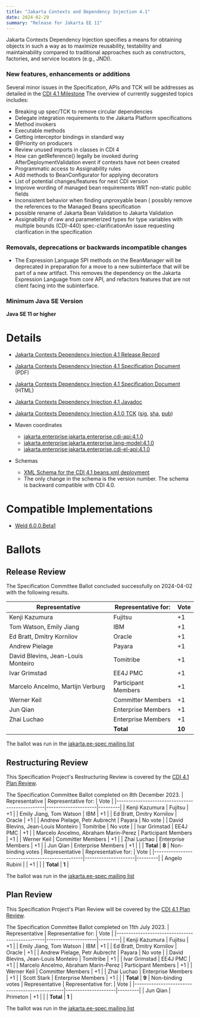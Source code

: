 ```yaml
---
title: "Jakarta Contexts and Dependency Injection 4.1"
date: 2024-02-29
summary: "Release for Jakarta EE 11"
---
```


Jakarta Contexts Dependency Injection specifies a means for obtaining objects in such a way as to maximize reusability, testability and maintainability compared to traditional approaches such as constructors, factories, and service locators (e.g., JNDI).

### New features, enhancements or additions
<!-- List here -->
Several minor issues in the Specification, APIs and TCK will be addresses as detailed in the [CDI 4.1 Milestone](https://github.com/jakartaee/cdi/milestone/1)
The overview of currently suggested topics includes:
* Breaking up spec/TCK to remove circular dependencies
* Delegate integration requirements to the Jakarta Platform specifications
* Method invokers
* Executable methods
* Getting interceptor bindings in standard way
* @Priority on producers
* Review unused imports in classes in CDI 4
* How can getReference() legally be invoked during AfterDeploymentValidation event if contexts have not been created
* Programmatic access to Assignability rules
* Add methods to BeanConfigurator for applying decorators
* List of potential changes/features for next CDI version
* Improve wording of managed bean requirements WRT non-static public fields
* Inconsistent behavior when finding unproxyable bean
( possibly remove the references to the Managed Beans specification
* possible rename of Jakarta Bean Validation to Jakarta Validation
* Assignability of raw and parameterized types for type variables with multiple bounds (CDI-440) spec-clarificationAn issue requesting clarification in the specification

### Removals, deprecations or backwards incompatible changes
<!-- List here -->
* The Expression Language SPI methods on the BeanManager will be deprecated in preparation for a move to a new subinterface
that will be part of a new artifact. This removes the dependency on the Jakarta Expression Language from core API,
and refactors features that are not client facing into the subinterface.

### Minimum Java SE Version
<!-- Specify the minimum required Java SE version for this specification -->
**Java SE 11 or higher**

# Details

* [Jakarta Contexts Dependency Injection 4.1 Release Record](https://projects.eclipse.org/projects/ee4j.cdi/releases/4.1)
* [Jakarta Contexts Dependency Injection 4.1 Specification Document](./jakarta-cdi-spec-4.1.pdf) (PDF)
* [Jakarta Contexts Dependency Injection 4.1 Specification Document](./jakarta-cdi-spec-4.1.html) (HTML)
* [Jakarta Contexts Dependency Injection 4.1 Javadoc](./apidocs)
* [Jakarta Contexts Dependency Injection 4.1.0 TCK](https://download.eclipse.org/ee4j/cdi/4.1/cdi-tck-4.1.0-dist.zip)
([sig](https://download.eclipse.org/jakartaee/cdi/4.1/TBD.zip.sig),
[sha](https://download.eclipse.org/jakartaee/cdi/4.1/TBD.zip.sha256),
[pub](https://raw.githubusercontent.com/jakartaee/specification-committee/master/jakartaee-spec-committee.pub))

* Maven coordinates
  * [jakarta.enterprise:jakarta.enterprise.cdi-api:4.1.0](https://central.sonatype.com/artifact/jakarta.enterprise/jakarta.enterprise.cdi-api/4.1.0/jar)
  * [jakarta.enterprise:jakarta.enterprise.lang-model:4.1.0](https://central.sonatype.com/artifact/jakarta.enterprise/jakarta.enterprise.lang-model/4.1.0/jar)
  * [jakarta.enterprise:jakarta.enterprise.cdi-el-api:4.1.0](https://central.sonatype.com/artifact/jakarta.enterprise/jakarta.enterprise.cdi-el-api/4.1.0/jar)

* Schemas
  * [XML Schema for the CDI 4.1 beans.xml deployment](https://jakarta.ee/xml/ns/jakartaee/beans_4_1.xsd)
  * The only change in the schema is the version number. The schema is backward compatible with CDI 4.0.

# Compatible Implementations

* [Weld 6.0.0.Beta1](https://weld.cdi-spec.org/download/)

# Ballots

## Release Review

The Specification Committee Ballot concluded successfully on 2024-04-02 with the following results.

| Representative                     | Representative for: | Vote   |
|------------------------------------|---------------------|--------|
| Kenji Kazumura                     | Fujitsu             | +1     |
| Tom Watson, Emily Jiang            | IBM                 | +1     |
| Ed Bratt, Dmitry Kornilov          | Oracle              | +1     |
| Andrew Pielage                     | Payara              | +1     |
| David Blevins, Jean-Louis Monteiro | Tomitribe           | +1     |
| Ivar Grimstad                      | EE4J PMC            | +1     |
| Marcelo Ancelmo, Martijn Verburg   | Participant Members | +1     |
| Werner Keil                        | Committer Members   | +1     |
| Jun Qian                           | Enterprise Members  | +1     |
| Zhai Luchao                        | Enterprise Members  | +1     |  
|                                    | **Total**           | **10** |

The ballot was run in the [jakarta.ee-spec mailing list](https://www.eclipse.org/lists/jakarta.ee-spec/msg03218.html)

## Restructuring Review

This Specification Project's Restructuring Review is covered by the [CDI 4.1 Plan Review](https://projects.eclipse.org/projects/ee4j.cdi/releases/cdi-4.1).  


The Specification Committee Ballot completed on 8th December 2023.
| Representative                                 | Representative for: |  Vote   |
|------------------------------------------------|---------------------|---------|
| Kenji Kazumura                                 | Fujitsu             |   +1    |
| Emily Jiang, Tom Watson                        | IBM                 |   +1    |
| Ed Bratt, Dmitry Kornilov                      | Oracle              |   +1    |
| Andrew Pielage, Petr Aubrecht                  | Payara              | No vote |
| David Blevins, Jean-Louis Monteiro             | Tomitribe           | No vote |
| Ivar Grimstad                                  | EE4J PMC            |   +1    |
| Marcelo Ancelmo, Abraham Marin-Perez           | Participant Members |   +1    |
| Werner Keil                                    | Committer Members   |   +1    |
| Zhai Luchao                                    | Enterprise Members  |   +1    |
| Jun Qian                                       | Enterprise Members  |   +1    |
|                                                | **Total**           | **8**   |
Non-binding votes
| Representative                                 | Representative for: |  Vote   |
|------------------------------------------------|---------------------|---------|
| Angelo Rubini                                  |                     |   +1    |
|                                                | **Total**           |  **1**  |


The ballot was run in the [jakarta.ee-spec mailing list]([https://www.eclipse.org/lists/jakarta.ee-spec/msg03150.html)

## Plan Review

This Specification Project's Plan Review will be covered by the [CDI 4.1 Plan Review](https://projects.eclipse.org/projects/ee4j.cdi/releases/4.1/plan).  

The Specification Committee Ballot completed on 11th July 2023.
| Representative                                 | Representative for: |  Vote   |
|------------------------------------------------|---------------------|---------|
| Kenji Kazumura                                 | Fujitsu             |   +1    |
| Emily Jiang, Tom Watson                        | IBM                 |   +1    |
| Ed Bratt, Dmitry Kornilov                      | Oracle              |   +1    |
| Andrew Pielage, Petr Aubrecht                  | Payara              | No vote |
| David Blevins, Jean-Louis Monteiro             | Tomitribe           |   +1    |
| Ivar Grimstad                                  | EE4J PMC            |   +1    |
| Marcelo Ancelmo, Abraham Marin-Perez           | Participant Members |   +1    |
| Werner Keil                                    | Committer Members   |   +1    |
| Zhai Luchao                                    | Enterprise Members  |   +1    |
| Scott Stark                                    | Enterprise Members  |   +1    |
|                                                | **Total**           | **9**   |
Non-binding votes
| Representative                                 | Representative for: |  Vote   |
|------------------------------------------------|---------------------|---------|
| Jun Qian                                       | Primeton            |   +1    |
|                                                | **Total**           |  **1**  |

The ballot was run in the [jakarta.ee-spec mailing list](https://www.eclipse.org/lists/jakarta.ee-spec/msg02950.html)

